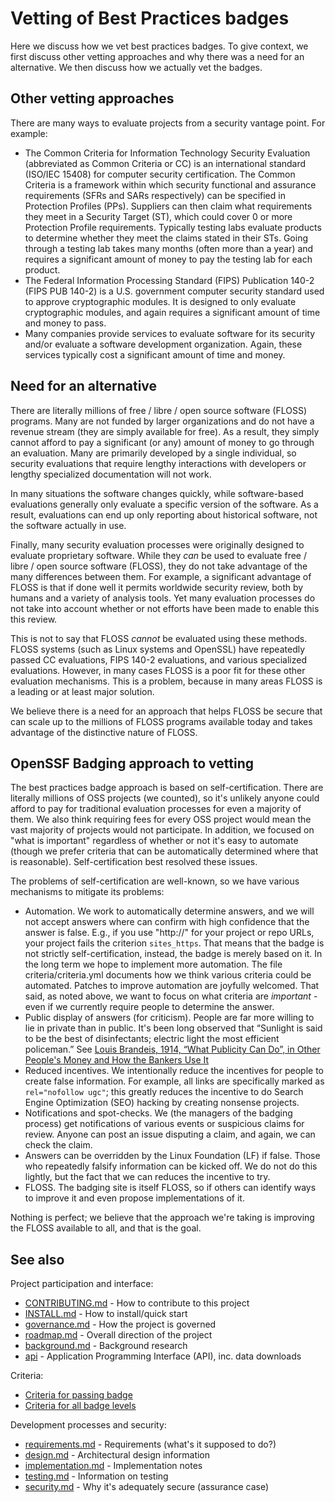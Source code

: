 # Vetting of Best Practices badges

<!-- SPDX-License-Identifier: (MIT OR CC-BY-3.0+) -->

Here we discuss how we vet best practices badges.
To give context, we first discuss other vetting approaches
and why there was a need for an alternative.
We then discuss how we actually vet the badges.

## Other vetting approaches

There are many ways to evaluate projects from a security vantage point.
For example:

* The Common Criteria for Information Technology Security Evaluation
  (abbreviated as Common Criteria or CC) is
  an international standard (ISO/IEC 15408) for computer security certification.
  The Common Criteria is a framework within which security functional and
  assurance requirements (SFRs and SARs respectively) can be specified in
  Protection Profiles (PPs).
  Suppliers can then claim what requirements they meet in a Security Target
  (ST), which could cover 0 or more Protection Profile requirements.
  Typically testing labs evaluate products to determine
  whether they meet the claims stated in their STs.
  Going through a testing lab takes many months (often more than a year)
  and requires a significant amount of money to pay the testing lab for
  each product.
* The Federal Information Processing Standard (FIPS) Publication 140-2
  (FIPS PUB 140-2) is a U.S. government computer security standard used
  to approve cryptographic modules.
  It is designed to only evaluate cryptographic modules, and again
  requires a significant amount of time and money to pass.
* Many companies provide services to evaluate software for its security
  and/or evaluate a software development organization.
  Again, these services typically cost a significant amount of time and money.

## Need for an alternative

There are literally millions of free / libre / open source software (FLOSS)
programs.
Many are not funded by larger organizations and do not have a revenue stream
(they are simply available for free).
As a result, they simply cannot afford to pay a
significant (or any) amount of money to go through an evaluation.
Many are primarily developed by a single individual, so security evaluations
that require lengthy interactions with developers or lengthy specialized
documentation will not work.

In many situations the software changes quickly,
while software-based evaluations generally
only evaluate a specific version of the software.
As a result, evaluations can end up only reporting about historical software,
not the software actually in use.

Finally, many security evaluation processes were originally designed
to evaluate proprietary software.
While they *can* be used to evaluate
free / libre / open source software (FLOSS),
they do not take advantage of the many differences between them.
For example, a significant advantage of FLOSS is that if done well
it permits worldwide security review,
both by humans and a variety of analysis tools.
Yet many evaluation processes do not take into account whether or not
efforts have been made to enable this this review.

This is not to say that FLOSS *cannot* be evaluated using these methods.
FLOSS systems (such as Linux systems and OpenSSL)
have repeatedly passed CC evaluations, FIPS 140-2 evaluations,
and various specialized evaluations.
However, in many cases FLOSS is a poor fit for these other evaluation
mechanisms.
This is a problem, because in many areas FLOSS is a leading or at least
major solution.

We believe there is a need for an approach that helps FLOSS be secure
that can scale up to the millions of FLOSS programs available today and
takes advantage of the distinctive nature of FLOSS.

## OpenSSF Badging approach to vetting

The best practices badge approach is based on self-certification.
There are literally millions of OSS projects (we counted), so it's unlikely
anyone could afford to pay for traditional evaluation processes for even a
majority of them. We also think requiring fees for every OSS project would
mean the vast majority of projects would not participate. In addition,
we focused on "what is important" regardless of whether or not it's
easy to automate (though we prefer criteria that can be automatically
determined where that is reasonable).
Self-certification best resolved these issues.

The problems of self-certification are well-known, so we have various
mechanisms to mitigate its problems:

* Automation. We work to automatically determine answers, and we will not accept answers where can confirm with high confidence that the answer is false. E.g., if you use "http://" for your project or repo URLs, your project fails the criterion `sites_https`. That means that the badge is not strictly self-certification, instead, the badge is merely based on it. In the long term we hope to implement more automation. The file criteria/criteria.yml documents how we think various criteria could be automated. Patches to improve automation are joyfully welcomed.  That said, as noted above, we want to focus on what criteria are *important* - even if we currently require people to determine the answer.
* Public display of answers (for criticism).  People are far more willing to lie in private than in public. It's been long observed that
 “Sunlight is said to be the best of disinfectants; electric light the most efficient policeman.” See [Louis Brandeis, 1914, “What Publicity Can Do”, in Other People's Money and How the Bankers Use It](http://louisville.edu/law/library/special-collections/the-louis-d.-brandeis-collection/other-peoples-money-chapter-v)
* Reduced incentives. We intentionally reduce the incentives for people to create false information.  For example, all links are specifically marked as `rel="nofollow ugc"`; this greatly reduces the incentive to do Search Engine Optimization (SEO) hacking by creating nonsense projects.
* Notifications and spot-checks. We (the managers of the badging process) get notifications of various events or suspicious claims for review. Anyone can post an issue disputing a claim, and again, we can check the claim.
* Answers can be overridden by the Linux Foundation (LF) if false. Those who repeatedly falsify information can be kicked off. We do not do this lightly, but the fact that we can reduces the incentive to try.
* FLOSS.  The badging site is itself FLOSS, so if others can identify ways to improve it and even propose implementations of it.

Nothing is perfect; we believe that the approach we're taking is
improving the FLOSS available to all, and that is the goal.

## See also

Project participation and interface:

* [CONTRIBUTING.md](../CONTRIBUTING.md) - How to contribute to this project
* [INSTALL.md](INSTALL.md) - How to install/quick start
* [governance.md](governance.md) - How the project is governed
* [roadmap.md](roadmap.md) - Overall direction of the project
* [background.md](background.md) - Background research
* [api](api.md) - Application Programming Interface (API), inc. data downloads

Criteria:

* [Criteria for passing badge](https://bestpractices.coreinfrastructure.org/criteria/0)
* [Criteria for all badge levels](https://bestpractices.coreinfrastructure.org/criteria)

Development processes and security:

* [requirements.md](requirements.md) - Requirements (what's it supposed to do?)
* [design.md](design.md) - Architectural design information
* [implementation.md](implementation.md) - Implementation notes
* [testing.md](testing.md) - Information on testing
* [security.md](security.md) - Why it's adequately secure (assurance case)
